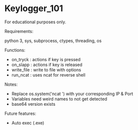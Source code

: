 # Keylogger_101

For educational purposes only.

Requirements:

python 3, sys, subprocess, ctypes, threading, os

Functions:

* on_tryck : actions if key is pressed
* on_slapp : actions if key is released
* write_file : write to file with options
* run_ncat : uses ncat for reverse shell

Notes:

* Replace os.system('ncat <command>') with your corresponding IP & Port
* Variables need weird names to not get detected
* base64 version exists

Future features:

* Auto exec (.exe)

